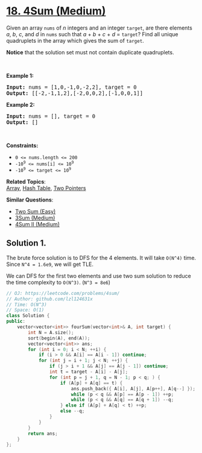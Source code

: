 # [18. 4Sum (Medium)](https://leetcode.com/problems/4sum/)

<p>Given an array <code>nums</code> of <em>n</em> integers and an integer <code>target</code>, are there elements <em>a</em>, <em>b</em>, <em>c</em>, and <em>d</em> in <code>nums</code> such that <em>a</em> + <em>b</em> + <em>c</em> + <em>d</em> = <code>target</code>? Find all unique quadruplets in the array which gives the sum of <code>target</code>.</p>

<p><strong>Notice</strong>&nbsp;that&nbsp;the solution set must not contain duplicate quadruplets.</p>

<p>&nbsp;</p>
<p><strong>Example 1:</strong></p>
<pre><strong>Input:</strong> nums = [1,0,-1,0,-2,2], target = 0
<strong>Output:</strong> [[-2,-1,1,2],[-2,0,0,2],[-1,0,0,1]]
</pre><p><strong>Example 2:</strong></p>
<pre><strong>Input:</strong> nums = [], target = 0
<strong>Output:</strong> []
</pre>
<p>&nbsp;</p>
<p><strong>Constraints:</strong></p>

<ul>
	<li><code>0 &lt;= nums.length &lt;= 200</code></li>
	<li><code>-10<sup>9</sup> &lt;= nums[i] &lt;= 10<sup>9</sup></code></li>
	<li><code>-10<sup>9</sup> &lt;= target &lt;= 10<sup>9</sup></code></li>
</ul>


**Related Topics**:  
[Array](https://leetcode.com/tag/array/), [Hash Table](https://leetcode.com/tag/hash-table/), [Two Pointers](https://leetcode.com/tag/two-pointers/)

**Similar Questions**:
* [Two Sum (Easy)](https://leetcode.com/problems/two-sum/)
* [3Sum (Medium)](https://leetcode.com/problems/3sum/)
* [4Sum II (Medium)](https://leetcode.com/problems/4sum-ii/)

## Solution 1.

The brute force solution is to DFS for the 4 elements. It will take `O(N^4)` time. Since `N^4 = 1.6e9`, we will get TLE.

We can DFS for the first two elements and use two sum solution to reduce the time complexity to `O(N^3)`. (`N^3 = 8e6`)

```cpp
// OJ: https://leetcode.com/problems/4sum/
// Author: github.com/lzl124631x
// Time: O(N^3)
// Space: O(1)
class Solution {
public:
    vector<vector<int>> fourSum(vector<int>& A, int target) {
        int N = A.size();
        sort(begin(A), end(A));
        vector<vector<int>> ans;
        for (int i = 0; i < N; ++i) {
            if (i > 0 && A[i] == A[i - 1]) continue;
            for (int j = i + 1; j < N; ++j) {
                if (j > i + 1 && A[j] == A[j - 1]) continue;
                int t = target - A[i] - A[j];
                for (int p = j + 1, q = N - 1; p < q; ) {
                    if (A[p] + A[q] == t) {
                        ans.push_back({ A[i], A[j], A[p++], A[q--] });
                        while (p < q && A[p] == A[p - 1]) ++p;
                        while (p < q && A[q] == A[q + 1]) --q;
                    } else if (A[p] + A[q] < t) ++p;
                    else --q;
                }
            }
        }
        return ans;
    }
};
```